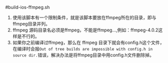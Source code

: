 #build-ios-ffmpeg.sh
1. 使用该脚本有一个限制条件，就是该脚本要放在ffmpeg所在的目录，即与ffmpeg目录并列。
2. ffmpeg 源码目录名必须是ffmpeg，不能是ffmpeg...,例如：ffmpeg-4.0.2这样是不行的。
3. 如果你之前编译过ffmpeg，那么在 ffmpeg 目录下就会有config.h这个文件，在编译时会报`Out of tree builds are impossible with config.h in source dir.`错误，解决办法是将ffmpeg目录中用config.h文件删除掉。

